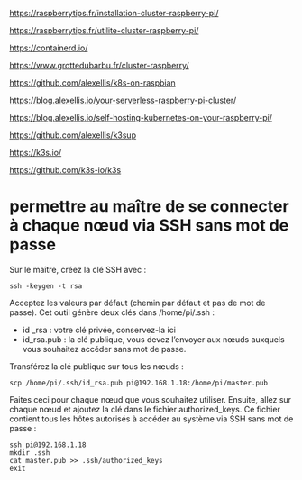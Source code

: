 https://raspberrytips.fr/installation-cluster-raspberry-pi/

https://raspberrytips.fr/utilite-cluster-raspberry-pi/

https://containerd.io/

https://www.grottedubarbu.fr/cluster-raspberry/

https://github.com/alexellis/k8s-on-raspbian

https://blog.alexellis.io/your-serverless-raspberry-pi-cluster/

https://blog.alexellis.io/self-hosting-kubernetes-on-your-raspberry-pi/

https://github.com/alexellis/k3sup

https://k3s.io/

https://github.com/k3s-io/k3s

# permettre au maître de se connecter à chaque nœud via SSH sans mot de passe

Sur le maître, créez la clé SSH avec :
```
ssh -keygen -t rsa
```
Acceptez les valeurs par défaut (chemin par défaut et pas de mot de passe).
Cet outil génère deux clés dans /home/pi/.ssh :
- id _rsa : votre clé privée, conservez-la ici
- id_rsa.pub : la clé publique, vous devez l’envoyer aux nœuds auxquels vous souhaitez accéder sans mot de passe.

Transférez la clé publique sur tous les nœuds :
```
scp /home/pi/.ssh/id_rsa.pub pi@192.168.1.18:/home/pi/master.pub
```
Faites ceci pour chaque nœud que vous souhaitez utiliser.
Ensuite, allez sur chaque nœud et ajoutez la clé dans le fichier authorized_keys.
Ce fichier contient tous les hôtes autorisés à accéder au système via SSH sans mot de passe :
```
ssh pi@192.168.1.18
mkdir .ssh
cat master.pub >> .ssh/authorized_keys
exit
```

